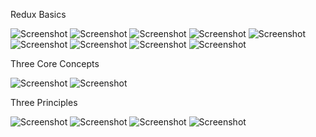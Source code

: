 Redux Basics

  ![Screenshot](redux.png)
  ![Screenshot](redux_part2.png)
  ![Screenshot](redux_part3.png)
  ![Screenshot](redux_part4.png)
  ![Screenshot](redux_part5.png)
  ![Screenshot](redux_part6.png)
  ![Screenshot](redux_part7.png)
  ![Screenshot](redux_part8.png)
  ![Screenshot](redux_summary.png)

  Three Core Concepts

  ![Screenshot](redux_concept.png)
  ![Screenshot](redux_concept_part2.png)

  Three Principles

  ![Screenshot](redux_store.png)
  ![Screenshot](redux_action.png)
  ![Screenshot](redux_reducer.png)
  ![Screenshot](redux_principles.png)